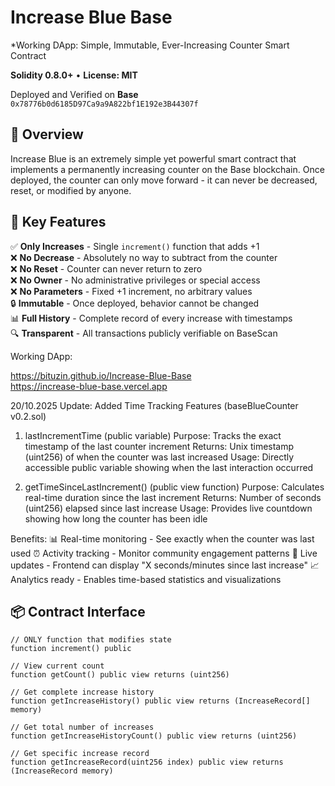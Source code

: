 # Increase Blue Base
*Working DApp: 
Simple, Immutable, Ever-Increasing Counter Smart Contract

**Solidity 0.8.0+** • **License: MIT**

Deployed and Verified on **Base** `0x78776b0d6185D97Ca9a9A822bf1E192e3B44307f`

## 📖 Overview
Increase Blue is an extremely simple yet powerful smart contract that implements a permanently increasing counter on the Base blockchain. Once deployed, the counter can only move forward - it can never be decreased, reset, or modified by anyone.

## 🎯 Key Features
✅ **Only Increases** - Single `increment()` function that adds +1  
❌ **No Decrease** - Absolutely no way to subtract from the counter  
❌ **No Reset** - Counter can never return to zero  
❌ **No Owner** - No administrative privileges or special access  
❌ **No Parameters** - Fixed +1 increment, no arbitrary values  
🔒 **Immutable** - Once deployed, behavior cannot be changed  
📊 **Full History** - Complete record of every increase with timestamps  
🔍 **Transparent** - All transactions publicly verifiable on BaseScan  

Working DApp:

https://bituzin.github.io/Increase-Blue-Base       
https://increase-blue-base.vercel.app

20/10.2025 Update: Added Time Tracking Features (baseBlueCounter v0.2.sol)

1. lastIncrementTime (public variable)
Purpose: Tracks the exact timestamp of the last counter increment
Returns: Unix timestamp (uint256) of when the counter was last increased
Usage: Directly accessible public variable showing when the last interaction occurred

2. getTimeSinceLastIncrement() (public view function)
Purpose: Calculates real-time duration since the last increment
Returns: Number of seconds (uint256) elapsed since last increase
Usage: Provides live countdown showing how long the counter has been idle

Benefits:
📊 Real-time monitoring - See exactly when the counter was last used
⏰ Activity tracking - Monitor community engagement patterns
🔄 Live updates - Frontend can display "X seconds/minutes since last increase"
📈 Analytics ready - Enables time-based statistics and visualizations


## 📦 Contract Interface
```solidity
// ONLY function that modifies state
function increment() public

// View current count
function getCount() public view returns (uint256)

// Get complete increase history
function getIncreaseHistory() public view returns (IncreaseRecord[] memory)

// Get total number of increases
function getIncreaseHistoryCount() public view returns (uint256)

// Get specific increase record
function getIncreaseRecord(uint256 index) public view returns (IncreaseRecord memory)

